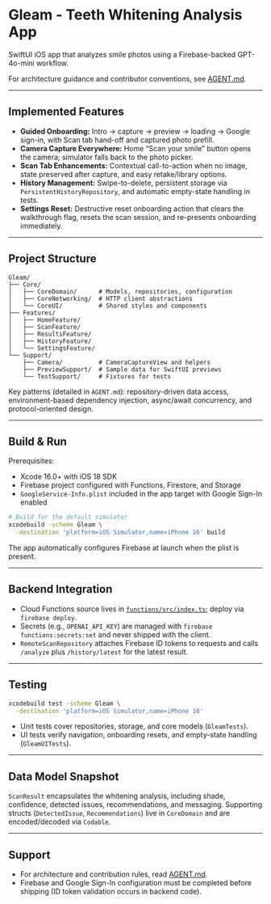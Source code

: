 # Gleam - Teeth Whitening Analysis App

SwiftUI iOS app that analyzes smile photos using a Firebase-backed GPT-4o-mini workflow.

For architecture guidance and contributor conventions, see [AGENT.md](AGENT.md).

---

## Implemented Features

- **Guided Onboarding:** Intro → capture → preview → loading → Google sign-in, with Scan tab hand-off and captured photo prefill.
- **Camera Capture Everywhere:** Home “Scan your smile” button opens the camera; simulator falls back to the photo picker.
- **Scan Tab Enhancements:** Contextual call-to-action when no image, state preserved after capture, and easy retake/library options.
- **History Management:** Swipe-to-delete, persistent storage via `PersistentHistoryRepository`, and automatic empty-state handling in tests.
- **Settings Reset:** Destructive reset onboarding action that clears the walkthrough flag, resets the scan session, and re-presents onboarding immediately.

---

## Project Structure

```
Gleam/
├── Core/
│   ├── CoreDomain/      # Models, repositories, configuration
│   ├── CoreNetworking/  # HTTP client abstractions
│   └── CoreUI/          # Shared styles and components
├── Features/
│   ├── HomeFeature/
│   ├── ScanFeature/
│   ├── ResultsFeature/
│   ├── HistoryFeature/
│   └── SettingsFeature/
└── Support/
    ├── Camera/          # CameraCaptureView and helpers
    ├── PreviewSupport/  # Sample data for SwiftUI previews
    └── TestSupport/     # Fixtures for tests
```

Key patterns (detailed in `AGENT.md`): repository-driven data access, environment-based dependency injection, async/await concurrency, and protocol-oriented design.

---

## Build & Run

Prerequisites:
- Xcode 16.0+ with iOS 18 SDK
- Firebase project configured with Functions, Firestore, and Storage
- `GoogleService-Info.plist` included in the app target with Google Sign-In enabled

```bash
# Build for the default simulator
xcodebuild -scheme Gleam \
  -destination 'platform=iOS Simulator,name=iPhone 16' build
```

The app automatically configures Firebase at launch when the plist is present.

---

## Backend Integration

- Cloud Functions source lives in [`functions/src/index.ts`](functions/src/index.ts); deploy via `firebase deploy`.
- Secrets (e.g., `OPENAI_API_KEY`) are managed with `firebase functions:secrets:set` and never shipped with the client.
- `RemoteScanRepository` attaches Firebase ID tokens to requests and calls `/analyze` plus `/history/latest` for the latest result.

---

## Testing

```bash
xcodebuild test -scheme Gleam \
  -destination 'platform=iOS Simulator,name=iPhone 16'
```

- Unit tests cover repositories, storage, and core models (`GleamTests`).
- UI tests verify navigation, onboarding resets, and empty-state handling (`GleamUITests`).

---

## Data Model Snapshot

`ScanResult` encapsulates the whitening analysis, including shade, confidence, detected issues, recommendations, and messaging. Supporting structs (`DetectedIssue`, `Recommendations`) live in `CoreDomain` and are encoded/decoded via `Codable`.

---

## Support

- For architecture and contribution rules, read [AGENT.md](AGENT.md).
- Firebase and Google Sign-In configuration must be completed before shipping (ID token validation occurs in backend code).

